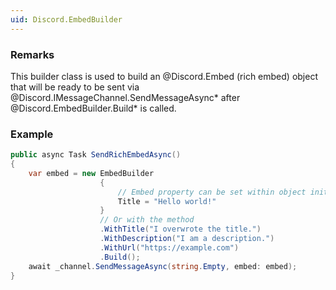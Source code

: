 ```yaml
---
uid: Discord.EmbedBuilder
---
```


### Remarks

This builder class is used to build an @Discord.Embed (rich embed)
object that will be ready to be sent via @Discord.IMessageChannel.SendMessageAsync* 
after @Discord.EmbedBuilder.Build* is called.

### Example

```cs
public async Task SendRichEmbedAsync()
{
    var embed = new EmbedBuilder
                    {
                        // Embed property can be set within object initializer
                        Title = "Hello world!"
                    }
                    // Or with the method
                    .WithTitle("I overwrote the title.")
                    .WithDescription("I am a description.")
                    .WithUrl("https://example.com")
                    .Build();
    await _channel.SendMessageAsync(string.Empty, embed: embed);
}
```